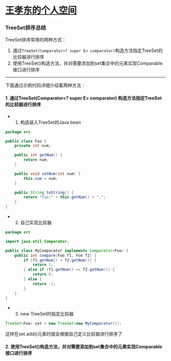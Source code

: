 # [王孝东的个人空间](https://scm-git.github.io/)
### TreeSet排序总结
TreeSet排序常用的两种方式：
1. 通过`TreeSet(Comparator<? super E> comparator)`构造方法指定TreeSet的比较器进行排序
2. 使用TreeSet()构造方法，并对需要添加到set集合中的元素实现Comparable接口进行排序

---
下面通过示例代码详细介绍着两种方法：
#### 1. 通过TreeSet(Comparator<? super E> comparator) 构造方法指定TreeSet的比较器进行排序  
* 1. 构造装入TreeSet的Java bean

```java
package src

public class Foo {
    private int num;

    public int getNum() {
        return num;
    }

    public void setNum(int num) {
        this.num = num;
    }

    public String toString() {
        return "foo:" + this.getNum() + ",";
    }
}
```
* 2. 自己实现比较器

```java
package src

import java.util.Comparator;

public class MyComparator implements Comparator<Foo> {
    public int compare(Foo f1, Foo f2) {
        if (f1.getNum() > f2.getNum()) {
            return 1;
        } else if (f1.getNum() == f2.getNum()) {
            return 0;
        } else {
            return -1;
        }
    }
}
```

* 3. new TreeSet时指定比较器

```java
TreeSet<Foo> set = new TreeSet(new MyComparator());
```
这样在set.add()元素时就会根据自己定义比较器进行排序了

#### 2. 使用TreeSet()构造方法，并对需要添加到set集合中的元素实现Comparable接口进行排序